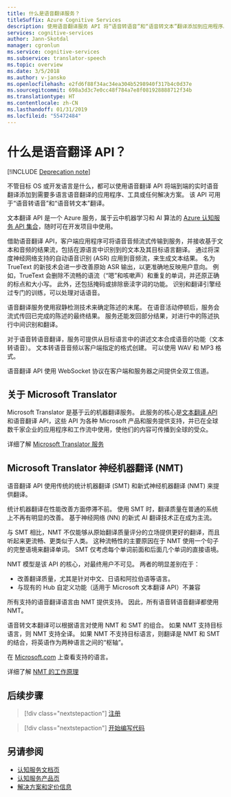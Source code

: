 ```yaml
---
title: 什么是语音翻译服务？
titleSuffix: Azure Cognitive Services
description: 使用语音翻译服务 API 将“语音转语音”和“语音转文本”翻译添加到应用程序。
services: cognitive-services
author: Jann-Skotdal
manager: cgronlun
ms.service: cognitive-services
ms.subservice: translator-speech
ms.topic: overview
ms.date: 3/5/2018
ms.author: v-jansko
ms.openlocfilehash: e2fd6f88f34ac34ea304b5298940f317b4c0d37e
ms.sourcegitcommit: 698a3d3c7e0cc48f784a7e8f081928888712f34b
ms.translationtype: HT
ms.contentlocale: zh-CN
ms.lasthandoff: 01/31/2019
ms.locfileid: "55472484"
---
```

# <a name="what-is-translator-speech-api"></a>什么是语音翻译 API？

[!INCLUDE [Deprecation note](../../../includes/cognitive-services-translator-speech-deprecation-note.md)]

不管目标 OS 或开发语言是什么，都可以使用语音翻译 API 将端到端的实时语音翻译添加到需要多语言语音翻译的应用程序、工具或任何解决方案。 该 API 可用于“语音转语音”和“语音转文本”翻译。

文本翻译 API 是一个 Azure 服务，属于云中机器学习和 AI 算法的 [Azure 认知服务 API 集合](https://docs.microsoft.com/azure/#pivot=products&panel=cognitive)，随时可在开发项目中使用。

借助语音翻译 API，客户端应用程序可将语音音频流式传输到服务，并接收基于文本和音频的结果流，包括在源语言中识别到的文本及其目标语言翻译。 通过将深度神经网络支持的自动语音识别 (ASR) 应用到音频流，来生成文本结果。 名为 TrueText 的新技术会进一步改善原始 ASR 输出，以更准确地反映用户意向。 例如，TrueText 会删除不流畅的语流（“嗯”和咳嗽声）和重复的单词，并还原正确的标点和大小写。 此外，还包括掩码或排除亵渎字词的功能。 识别和翻译引擎经过专门的训练，可以处理对话语音。 

语音翻译服务使用寂静检测技术来确定陈述的末尾。 在语音活动停顿后，服务会流式传回已完成的陈述的最终结果。 服务还能发回部分结果，对进行中的陈述执行中间识别和翻译。 

对于语音转语音翻译，服务可提供从目标语言中的讲述文本合成语音的功能（文本转语音）。 文本转语音音频以客户端指定的格式创建。 可以使用 WAV 和 MP3 格式。

语音翻译 API 使用 WebSocket 协议在客户端和服务器之间提供全双工信道。 

## <a name="about-microsoft-translator"></a>关于 Microsoft Translator
Microsoft Translator 是基于云的机器翻译服务。 此服务的核心是[文本翻译 API](https://www.microsoft.com/en-us/translator/translatorapi.aspx) 和语音翻译 API，这些 API 为各种 Microsoft 产品和服务提供支持，并已在全球数千家企业的应用程序和工作流中使用，使他们的内容可传播到全球的受众。

详细了解 [Microsoft Translator 服务](https://www.microsoft.com/en-us/translator/home.aspx)

## <a name="microsoft-translator-neural-machine-translation-nmt"></a>Microsoft Translator 神经机器翻译 (NMT)
语音翻译 API 使用传统的统计机器翻译 (SMT) 和新式神经机器翻译 (NMT) 来提供翻译。

统计机器翻译在性能改善方面停滞不前。 使用 SMT 时，翻译质量在普通的系统上不再有明显的改善。 基于神经网络 (NN) 的新式 AI 翻译技术正在成为主流。

与 SMT 相比，NMT 不仅能够从原始翻译质量评分的立场提供更好的翻译，而且听起来更流畅、更类似于人类。 这种流畅性的主要原因在于 NMT 使用一个句子的完整语境来翻译单词。 SMT 仅考虑每个单词前面和后面几个单词的直接语境。

NMT 模型是该 API 的核心，对最终用户不可见。 两者的明显差别在于：
* 改善翻译质量，尤其是针对中文、日语和阿拉伯语等语言。
* 与现有的 Hub 自定义功能（适用于 Microsoft 文本翻译 API）不兼容

所有支持的语音翻译语言由 NMT 提供支持。 因此，所有语音转语音翻译都使用 NMT。 

语音转文本翻译可以根据语言对使用 NMT 和 SMT 的组合。 如果 NMT 支持目标语言，则 NMT 支持全译。 如果 NMT 不支持目标语言，则翻译是 NMT 和 SMT 的结合，将英语作为两种语言之间的“枢轴”。 

在 [Microsoft.com](https://www.microsoft.com/en-us/translator/languages.aspx) 上查看支持的语言。 

详细了解 [NMT 的工作原理](https://www.microsoft.com/en-us/translator/mt.aspx#nnt)

## <a name="next-steps"></a>后续步骤

> [!div class="nextstepaction"]
> [注册](translator-speech-how-to-signup.md)

> [!div class="nextstepaction"]
> [开始编写代码](quickstarts/csharp.md)

## <a name="see-also"></a>另请参阅
- [认知服务文档页](https://docs.microsoft.com/azure/#pivot=products&panel=cognitive)
- [认知服务产品页](https://azure.microsoft.com/services/cognitive-services/)
- [解决方案和定价信息](https://www.microsoft.com/en-us/translator/home.aspx) 
